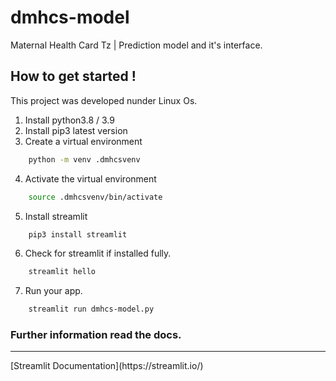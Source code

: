 # dmhcs-model

Maternal Health Card Tz | Prediction model and it's interface.

## How to get started !

This project was developed nunder Linux Os.

1. Install python3.8 / 3.9
2. Install pip3 latest version
3. Create a virtual environment 
```bash
    python -m venv .dmhcsvenv
```
4. Activate the virtual environment
```bash
    source .dmhcsvenv/bin/activate
```
5. Install streamlit 
```bash
    pip3 install streamlit
```
6. Check for streamlit if installed fully.
```bash
    streamlit hello
```
7. Run your app.
```bash
    streamlit run dmhcs-model.py
```

### Further information read the docs.
<hr>
[Streamlit Documentation](https://streamlit.io/)
